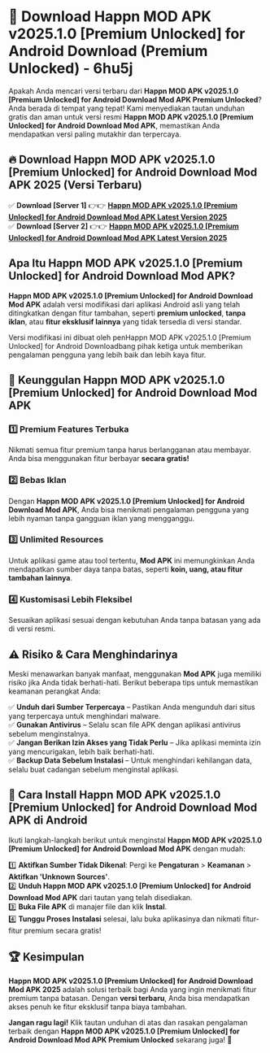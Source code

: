 # 🎯 Download Happn MOD APK v2025.1.0 [Premium Unlocked] for Android Download (Premium Unlocked) -  6hu5j

Apakah Anda mencari versi terbaru dari **Happn MOD APK v2025.1.0 [Premium Unlocked] for Android Download Mod APK Premium Unlocked**? Anda berada di tempat yang tepat! Kami menyediakan tautan unduhan gratis dan aman untuk versi resmi **Happn MOD APK v2025.1.0 [Premium Unlocked] for Android Download Mod APK**, memastikan Anda mendapatkan versi paling mutakhir dan terpercaya.

## 🔥 Download Happn MOD APK v2025.1.0 [Premium Unlocked] for Android Download Mod APK 2025 (Versi Terbaru)

✅ **Download [Server 1]** 👉👉 [**Happn MOD APK v2025.1.0 [Premium Unlocked] for Android Download Mod APK Latest Version 2025**](https://momento.my/?title=Happn_MOD_APK_v2025.1.0_[Premium_Unlocked]_for_Android_Download)  
✅ **Download [Server 2]** 👉👉 [**Happn MOD APK v2025.1.0 [Premium Unlocked] for Android Download Mod APK Latest Version 2025**](https://momento.my/?title=Happn_MOD_APK_v2025.1.0_[Premium_Unlocked]_for_Android_Download)  

## Apa Itu Happn MOD APK v2025.1.0 [Premium Unlocked] for Android Download Mod APK?

**Happn MOD APK v2025.1.0 [Premium Unlocked] for Android Download Mod APK** adalah versi modifikasi dari aplikasi Android asli yang telah ditingkatkan dengan fitur tambahan, seperti **premium unlocked**, **tanpa iklan**, atau **fitur eksklusif lainnya** yang tidak tersedia di versi standar.

Versi modifikasi ini dibuat oleh penHappn MOD APK v2025.1.0 [Premium Unlocked] for Android Downloadbang pihak ketiga untuk memberikan pengalaman pengguna yang lebih baik dan lebih kaya fitur.

## 🎯 Keunggulan Happn MOD APK v2025.1.0 [Premium Unlocked] for Android Download Mod APK

### 1️⃣ Premium Features Terbuka
Nikmati semua fitur premium tanpa harus berlangganan atau membayar. Anda bisa menggunakan fitur berbayar **secara gratis!**

### 2️⃣ Bebas Iklan
Dengan **Happn MOD APK v2025.1.0 [Premium Unlocked] for Android Download Mod APK**, Anda bisa menikmati pengalaman pengguna yang lebih nyaman tanpa gangguan iklan yang mengganggu.

### 3️⃣ Unlimited Resources
Untuk aplikasi game atau tool tertentu, **Mod APK** ini memungkinkan Anda mendapatkan sumber daya tanpa batas, seperti **koin, uang, atau fitur tambahan lainnya**.

### 4️⃣ Kustomisasi Lebih Fleksibel
Sesuaikan aplikasi sesuai dengan kebutuhan Anda tanpa batasan yang ada di versi resmi.

## ⚠️ Risiko & Cara Menghindarinya

Meski menawarkan banyak manfaat, menggunakan **Mod APK** juga memiliki risiko jika Anda tidak berhati-hati. Berikut beberapa tips untuk memastikan keamanan perangkat Anda:

✅ **Unduh dari Sumber Terpercaya** – Pastikan Anda mengunduh dari situs yang terpercaya untuk menghindari malware.  
✅ **Gunakan Antivirus** – Selalu scan file APK dengan aplikasi antivirus sebelum menginstalnya.  
✅ **Jangan Berikan Izin Akses yang Tidak Perlu** – Jika aplikasi meminta izin yang mencurigakan, lebih baik berhati-hati.  
✅ **Backup Data Sebelum Instalasi** – Untuk menghindari kehilangan data, selalu buat cadangan sebelum menginstal aplikasi.

## 📌 Cara Install Happn MOD APK v2025.1.0 [Premium Unlocked] for Android Download Mod APK di Android

Ikuti langkah-langkah berikut untuk menginstal **Happn MOD APK v2025.1.0 [Premium Unlocked] for Android Download Mod APK** dengan mudah:

1️⃣ **Aktifkan Sumber Tidak Dikenal**: Pergi ke **Pengaturan** > **Keamanan** > **Aktifkan 'Unknown Sources'**.  
2️⃣ **Unduh Happn MOD APK v2025.1.0 [Premium Unlocked] for Android Download Mod APK** dari tautan yang telah disediakan.  
3️⃣ **Buka File APK** di manajer file dan klik **Instal**.  
4️⃣ **Tunggu Proses Instalasi** selesai, lalu buka aplikasinya dan nikmati fitur-fitur premium secara gratis!

## 🏆 Kesimpulan

**Happn MOD APK v2025.1.0 [Premium Unlocked] for Android Download Mod APK 2025** adalah solusi terbaik bagi Anda yang ingin menikmati fitur premium tanpa batasan. Dengan **versi terbaru**, Anda bisa mendapatkan akses penuh ke fitur eksklusif tanpa biaya tambahan.

**Jangan ragu lagi!** Klik tautan unduhan di atas dan rasakan pengalaman terbaik dengan **Happn MOD APK v2025.1.0 [Premium Unlocked] for Android Download Mod APK Premium Unlocked** sekarang juga! 🚀
